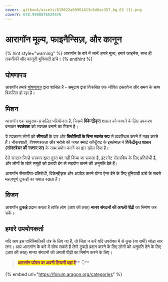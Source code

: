 ```yaml
---
cover: .gitbook/assets/619622a69961413c646ac357_bg_02 (1).png
coverY: 678.9988876529476
---
```


# आरागॉन मूल्य, फाइनैन्सिज़, और कानून

{% hint style="warning" %}
आरागॉन के बारे में जानेंः हमारे मूल्य, हमारे फाइनेंस, साथ ही तकनीकी और कानूनी बुनियादी ढांचे।
{% endhint %}

## घोषणापत्र

आरागॉन हमारे [घोषणापत्र](https://aragon.org/manifesto) द्वारा शासित है - समुदाय द्वारा विकसित एक जीवित दस्तावेज और समय के साथ विकसित हो रहा है।

## **मिशन**

आरागॉन एक समुदाय-संचालित परियोजना है, जिसमें **विकेन्द्रीकृत** शासन को पनपने के लिए उपकरण बनाकर **स्वतंत्रता** को सशक्त बनाने का मिशन है।

ये उपकरण लोगों को **सीमाओं** के पार और **बिचौलियों के बिना स्वतंत्र रूप** से व्यवस्थित करने में मदद करते हैं। नौकरशाही, विषयपरकता और भरोसे की जगह स्मार्ट कॉन्ट्रैक्ट के इस्तेमाल ने **विकेंद्रीकृत शासन (सॉफ्टवेयर की रफ्तार पर)** के साथ प्रयोग करने का द्वार खोल दिया है।

ऐसे संगठन जिन्हें सरकार द्वारा तुरंत बंद नहीं किया जा सकता है, इंटरनेट सेंसरशिप के लिए प्रतिरोधी हैं, और लोगों के छोटे समूहों को प्रभावी ढंग से सहयोग करने की अनुमति देते हैं।

आरागॉन सेंसरशिप-प्रतिरोधी, विकेन्द्रीकृत और अपग्रेड करने योग्य ऐप्स देने के लिए बुनियादी ढांचे के सबसे महत्वपूर्ण टुकड़ों का ख्याल रखता है।

## **विजन**

आरागॉन  **टुकड़े** प्रदान करता है ताकि लोग (आप की तरह) **मानव संगठनों की अगली पीढ़ी** का निर्माण कर सकें।

## हमारे उपयोगकर्ता

यदि आप इस पारिस्थितिकी तंत्र के लिए नए हैं, तो चिंता न करें यदि उपरोक्त में से कुछ (या सभी) थोड़ा सार लगा। आप आरागॉन के बारे में सोच सकते हैं लेगो टुकड़े प्रदान करने के लिए लोगों को अनुमति देने के लिए (आप की तरह) मानव संगठनों की अगली पीढ़ी का निर्माण करने के लिए।

> <mark style="color:purple;">**आरागॉन फोरम पर अपनी टिप्पणी यहां दें**</mark>** 👇**

{% embed url="https://forum.aragon.org/categories" %}

